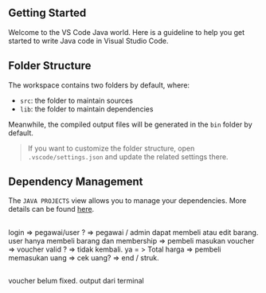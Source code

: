 ## Getting Started

Welcome to the VS Code Java world. Here is a guideline to help you get started to write Java code in Visual Studio Code.

## Folder Structure

The workspace contains two folders by default, where:

- `src`: the folder to maintain sources
- `lib`: the folder to maintain dependencies

Meanwhile, the compiled output files will be generated in the `bin` folder by default.

> If you want to customize the folder structure, open `.vscode/settings.json` and update the related settings there.

## Dependency Management

The `JAVA PROJECTS` view allows you to manage your dependencies. More details can be found [here](https://github.com/microsoft/vscode-java-dependency#manage-dependencies).
##
login => pegawai/user ? => pegawai / admin dapat membeli atau edit barang. user hanya membeli barang dan membership => pembeli masukan voucher => voucher valid ? => tidak kembali. ya = > Total harga => pembeli memasukan uang => cek uang? => end / struk.
##
voucher belum fixed.
output dari terminal

